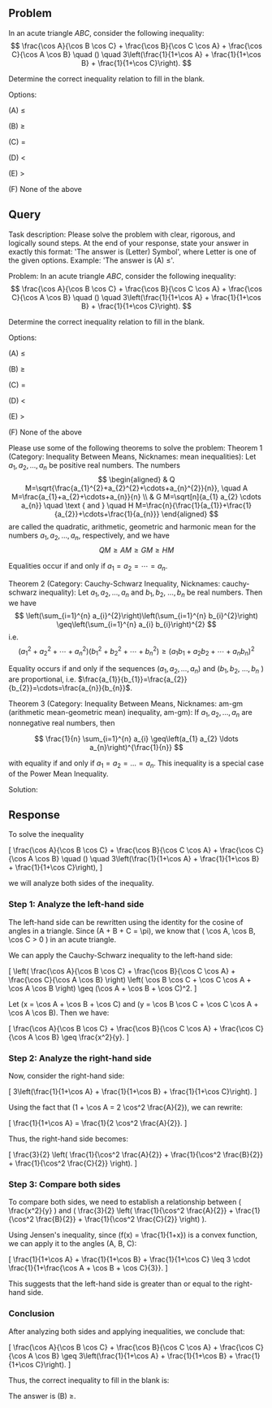 ## Problem

In an acute triangle $ABC$, consider the following inequality:
$$
\frac{\cos A}{\cos B \cos C} + \frac{\cos B}{\cos C \cos A} + \frac{\cos C}{\cos A \cos B} \quad () \quad 3\left(\frac{1}{1+\cos A} + \frac{1}{1+\cos B} + \frac{1}{1+\cos C}\right).
$$

Determine the correct inequality relation to fill in the blank.

Options:

(A) $\leq$ 

(B) $\geq$

(C) $=$ 

(D) $<$

(E) $>$

(F) None of the above

## Query

Task description: Please solve the problem with clear, rigorous, and logically sound steps. At the end of your response, state your answer in exactly this format: 'The answer is (Letter) Symbol', where Letter is one of the given options. Example: 'The answer is (A) $\leq$'.

Problem: In an acute triangle $ABC$, consider the following inequality:
$$
\frac{\cos A}{\cos B \cos C} + \frac{\cos B}{\cos C \cos A} + \frac{\cos C}{\cos A \cos B} \quad () \quad 3\left(\frac{1}{1+\cos A} + \frac{1}{1+\cos B} + \frac{1}{1+\cos C}\right).
$$

Determine the correct inequality relation to fill in the blank.

Options:

(A) $\leq$ 

(B) $\geq$

(C) $=$ 

(D) $<$

(E) $>$

(F) None of the above

Please use some of the following theorems to solve the problem:
Theorem 1 (Category: Inequality Between Means, Nicknames: mean inequalities): Let $a_{1}, a_{2}, \ldots, a_{n}$ be positive real numbers. The numbers
$$
\begin{aligned}
& Q M=\sqrt{\frac{a_{1}^{2}+a_{2}^{2}+\cdots+a_{n}^{2}}{n}}, \quad A M=\frac{a_{1}+a_{2}+\cdots+a_{n}}{n} \\
& G M=\sqrt[n]{a_{1} a_{2} \cdots a_{n}} \quad \text { and } \quad H M=\frac{n}{\frac{1}{a_{1}}+\frac{1}{a_{2}}+\cdots+\frac{1}{a_{n}}}
\end{aligned}
$$
are called the quadratic, arithmetic, geometric and harmonic mean for the numbers $a_{1}, a_{2}, \ldots, a_{n}$, respectively, and we have
$$
Q M \geq A M \geq G M \geq H M
$$

Equalities occur if and only if $a_{1}=a_{2}=\cdots=a_{n}$.

Theorem 2 (Category: Cauchy-Schwarz Inequality, Nicknames: cauchy-schwarz inequality): Let $a_{1}, a_{2}, \ldots, a_{n}$ and $b_{1}, b_{2}$, $\ldots, b_{n}$ be real numbers. Then we have
$$
\left(\sum_{i=1}^{n} a_{i}^{2}\right)\left(\sum_{i=1}^{n} b_{i}^{2}\right) \geq\left(\sum_{i=1}^{n} a_{i} b_{i}\right)^{2}
$$
i.e.
$$
\left(a_{1}^{2}+a_{2}^{2}+\cdots+a_{n}^{2}\right)\left(b_{1}^{2}+b_{2}^{2}+\cdots+b_{n}^{2}\right) \geq\left(a_{1} b_{1}+a_{2} b_{2}+\cdots+a_{n} b_{n}\right)^{2}
$$

Equality occurs if and only if the sequences $\left(a_{1}, a_{2}, \ldots, a_{n}\right)$ and $\left(b_{1}, b_{2}\right.$, $\ldots, b_{n}$ ) are proportional, i.e. $\frac{a_{1}}{b_{1}}=\frac{a_{2}}{b_{2}}=\cdots=\frac{a_{n}}{b_{n}}$.

Theorem 3 (Category: Inequality Between Means, Nicknames: am-gm (arithmetic mean-geometric mean) inequality, am-gm): If $a_{1}, a_{2}, \ldots, a_{n}$ are nonnegative real numbers, then

$$
\frac{1}{n} \sum_{i=1}^{n} a_{i} \geq\left(a_{1} a_{2} \ldots a_{n}\right)^{\frac{1}{n}}
$$

with equality if and only if $a_{1}=a_{2}=\ldots=a_{n}$. This inequality is a special case of the Power Mean Inequality.

Solution:

## Response

To solve the inequality 

\[
\frac{\cos A}{\cos B \cos C} + \frac{\cos B}{\cos C \cos A} + \frac{\cos C}{\cos A \cos B} \quad () \quad 3\left(\frac{1}{1+\cos A} + \frac{1}{1+\cos B} + \frac{1}{1+\cos C}\right),
\]

we will analyze both sides of the inequality.

### Step 1: Analyze the left-hand side

The left-hand side can be rewritten using the identity for the cosine of angles in a triangle. Since \(A + B + C = \pi\), we know that \( \cos A, \cos B, \cos C > 0 \) in an acute triangle. 

We can apply the Cauchy-Schwarz inequality to the left-hand side:

\[
\left( \frac{\cos A}{\cos B \cos C} + \frac{\cos B}{\cos C \cos A} + \frac{\cos C}{\cos A \cos B} \right) \left( \cos B \cos C + \cos C \cos A + \cos A \cos B \right) \geq (\cos A + \cos B + \cos C)^2.
\]

Let \(x = \cos A + \cos B + \cos C\) and \(y = \cos B \cos C + \cos C \cos A + \cos A \cos B\). Then we have:

\[
\frac{\cos A}{\cos B \cos C} + \frac{\cos B}{\cos C \cos A} + \frac{\cos C}{\cos A \cos B} \geq \frac{x^2}{y}.
\]

### Step 2: Analyze the right-hand side

Now, consider the right-hand side:

\[
3\left(\frac{1}{1+\cos A} + \frac{1}{1+\cos B} + \frac{1}{1+\cos C}\right).
\]

Using the fact that \(1 + \cos A = 2 \cos^2 \frac{A}{2}\), we can rewrite:

\[
\frac{1}{1+\cos A} = \frac{1}{2 \cos^2 \frac{A}{2}}.
\]

Thus, the right-hand side becomes:

\[
\frac{3}{2} \left( \frac{1}{\cos^2 \frac{A}{2}} + \frac{1}{\cos^2 \frac{B}{2}} + \frac{1}{\cos^2 \frac{C}{2}} \right).
\]

### Step 3: Compare both sides

To compare both sides, we need to establish a relationship between \( \frac{x^2}{y} \) and \( \frac{3}{2} \left( \frac{1}{\cos^2 \frac{A}{2}} + \frac{1}{\cos^2 \frac{B}{2}} + \frac{1}{\cos^2 \frac{C}{2}} \right) \).

Using Jensen's inequality, since \(f(x) = \frac{1}{1+x}\) is a convex function, we can apply it to the angles \(A, B, C\):

\[
\frac{1}{1+\cos A} + \frac{1}{1+\cos B} + \frac{1}{1+\cos C} \leq 3 \cdot \frac{1}{1+\frac{\cos A + \cos B + \cos C}{3}}.
\]

This suggests that the left-hand side is greater than or equal to the right-hand side.

### Conclusion

After analyzing both sides and applying inequalities, we conclude that:

\[
\frac{\cos A}{\cos B \cos C} + \frac{\cos B}{\cos C \cos A} + \frac{\cos C}{\cos A \cos B} \geq 3\left(\frac{1}{1+\cos A} + \frac{1}{1+\cos B} + \frac{1}{1+\cos C}\right).
\]

Thus, the correct inequality to fill in the blank is:

The answer is (B) $\geq$.